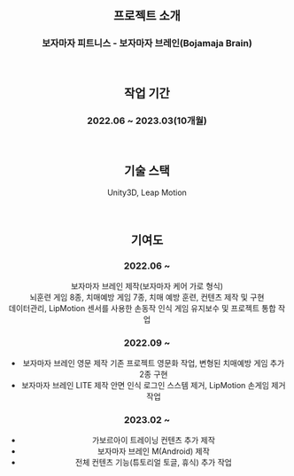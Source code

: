 <div align='center'>

## 프로젝트 소개
### 보자마자 피트니스 - 보자마자 브레인(Bojamaja Brain)

<br>

## 작업 기간
### 2022.06 ~ 2023.03(10개월)

<br>

## 기술 스택
Unity3D, Leap Motion

<br>

## 기여도
### 2022.06 ~

보자마자 브레인 제작(보자마자 케어 가로 형식)<br>뇌훈련 게임 8종, 치매예방 게임 7종, 치매 예방 훈련, 컨텐츠 제작 및 구현 <br> 데이터관리, LipMotion 센서를 사용한 손동작 인식 게임 유지보수 및 프로젝트 통합 작업

### 2022.09 ~
- 보자마자 브레인 영문 제작 기존 프로젝트 영문화 작업, 변형된 치매예방 게임 추가 2종 구현
- 보자마자 브레인 LITE 제작 안면 인식 로그인 스스템 제거, LipMotion 손게임 제거 작업

### 2023.02 ~ 

- 가보르아이 트레이닝 컨텐츠 추가 제작
- 보자마자 브레인 M(Android) 제작
- 전체 컨텐츠 기능(튜토리얼 토글, 휴식) 추가 작업

 




</div>

